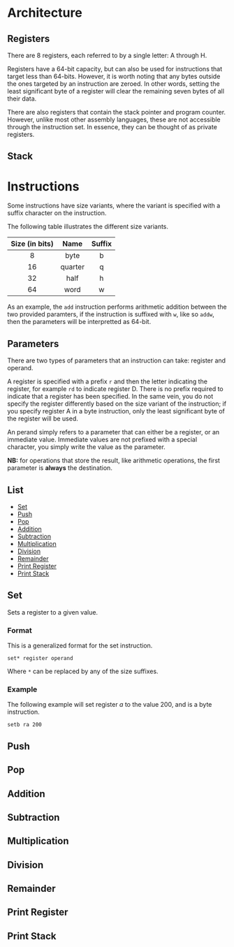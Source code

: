 # Architecture

## Registers
There are 8 registers, each referred to by a single letter: A through H.

Registers have a 64-bit capacity, but can also be used for instructions that target less than 64-bits.
However, it is worth noting that any bytes outside the ones targeted by an instruction are zeroed.
In other words, setting the least significant byte of a register will clear the remaining seven bytes of all their data.

There are also registers that contain the stack pointer and program counter. However, unlike most other assembly languages, these are not accessible through the instruction set.
In essence, they can be thought of as private registers.

## Stack

# Instructions
Some instructions have size variants, where the variant is specified with a suffix character on the instruction.

The following table illustrates the different size variants.

|Size (in bits)|Name   |Suffix|
|:------------:|:-----:|:----:|
|8             |byte   |b     |
|16            |quarter|q     |
|32            |half   |h     |
|64            |word   |w     |

As an example, the `add` instruction performs arithmetic addition between the two provided paramters, if the instruction is suffixed with `w`, like so `addw`, then the parameters will be interpretted as 64-bit.

## Parameters
There are two types of parameters that an instruction can take: register and operand.

A register is specified with a prefix `r` and then the letter indicating the register, for example `rd` to indicate register D.
There is no prefix required to indicate that a register has been specified.
In the same vein, you do not specify the register differently based on the size variant of the instruction; if you specify register A in a byte instruction, only the least significant byte of the register will be used.

An perand simply refers to a parameter that can either be a register, or an immediate value. 
Immediate values are not prefixed with a special character, you simply write the value as the parameter.

**NB:** for operations that store the result, like arithmetic operations, the first parameter is **always** the destination.

## List
- [Set](#Set)
- [Push](#Push)
- [Pop](#Pop)
- [Addition](#Addition)
- [Subtraction](#Subtraction)
- [Multiplication](#Multiplication)
- [Division](#Division)
- [Remainder](#Remainder)
- [Print Register](#Print-Register)
- [Print Stack](#Print-Stack)

## Set
Sets a register to a given value.

### Format
This is a generalized format for the set instruction.

```
set* register operand
```

Where `*` can be replaced by any of the size suffixes.

### Example
The following example will set register *a* to the value 200, and is a byte instruction.

```
setb ra 200
```

## Push

## Pop

## Addition

## Subtraction

## Multiplication

## Division

## Remainder

## Print Register

## Print Stack


